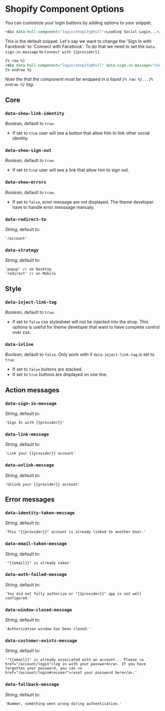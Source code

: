 Shopify Component Options
=========================

You can customize your login buttons by adding options to your snippet.

```html
<div data-hull-component="login/shopify@hull">Loading Social Login...</div>
```

This is the default snippet. Let's say we want to change the 'Sign In with Facebook' to 'Connect with Facebook'. To do that we need to set the `data-sign-in-message` to `Connect with {{provider}}`.

```html
{% raw %}
<div data-hull-component="login/shopify@hull" data-sign-in-message="Connect with {{provider}}">Loading Social Login...</div>
{% endraw %}
```

*Note the that the component must be wrapped in a liquid `{% raw %}...{% endraw %}` tag.*

## Core

### `data-show-link-identity`

*Boolean*, default to `true`.

- If set to `true` user will see a button that allow him to link other social identity.

### `data-show-sign-out`

*Boolean*, default to `true`.

- If set to `true` user will see a link that allow him to sign out.

### `data-show-errors`

*Boolean*, default to `true`.

- If set to `false`, error message are not displayed. The theme developer have to handle error messsage manualy.

### `data-redirect-to`

*String*, default to:

```
'/account'
```

### `data-strategy`

*String*, default to:

```
'popup' // on Desktop
'redirect' // on Mobile
```

## Style

### `data-inject-link-tag`

*Boolean*, default to `true`.

- If set to `false` css stylesheet will not be injected into the shop. This options is useful for theme developer that want to have complete control over css.

### `data-inline`

*Boolean*, default to `false`. Only work with if `data-inject-link-tag` is set to `true`.

- If set to `false` buttons are stacked.
- If set to `true` buttons are displayed on one line.

## Action messages

### `data-sign-in-message`

*String*, default to:

```
'Sign In with {{provider}}'
```

### `data-link-message`

*String*, default to:

```
'Link your {{provider}} account'
```

### `data-unlink-message`

*String*, default to:

```
'Unlink your {{provider}} account'
```

## Error messages

### `data-identity-taken-message`

*String*, default to:

```
'This "{{provider}}" account is already linked to another User.'
```

### `data-email-taken-message`

*String*, default to:

```
'"{{email}}" is already taken'
```

### `data-auth-failed-message`

*String*, default to:

```
'You did not fully authorize or "{{provider}}" app is not well configured.'
```

### `data-window-closed-message`

*String*, default to:

```
'Authorization window has been closed.'
```

### `data-customer-exists-message`

*String*, default to:

```
'"{{email}}" is already associated with an account... Please <a href="/account/login">log in with your password</a>. If you have forgotten your password, you can <a href="/account/login#recover">reset your password here</a>.'
```

### `data-fallback-message`

*String*, default to:

```
'Bummer, something went wrong during authentication.'
```
